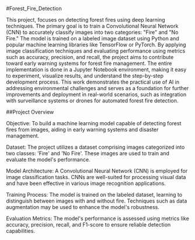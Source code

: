 #Forest_Fire_Detection

This project, focuses on detecting forest fires using deep learning techniques. The primary goal is to train a Convolutional Neural Network (CNN) to accurately classify images into two categories: "Fire" and "No Fire." The model is trained on a labeled image dataset using Python and popular machine learning libraries like TensorFlow or PyTorch. By applying image classification techniques and evaluating performance using metrics such as accuracy, precision, and recall, the project aims to contribute toward early warning systems for forest fire management. The entire implementation is done in a Jupyter Notebook environment, making it easy to experiment, visualize results, and understand the step-by-step development process. This work demonstrates the practical use of AI in addressing environmental challenges and serves as a foundation for further improvements and deployment in real-world scenarios, such as integration with surveillance systems or drones for automated forest fire detection.

##Project Overview

Objective: To build a machine learning model capable of detecting forest fires from images, aiding in early warning systems and disaster management.

Dataset: The project utilizes a dataset comprising images categorized into two classes: 'Fire' and 'No Fire'. These images are used to train and evaluate the model's performance.

Model Architecture: A Convolutional Neural Network (CNN) is employed for image classification tasks. CNNs are well-suited for processing visual data and have been effective in various image recognition applications.

Training Process: The model is trained on the labeled dataset, learning to distinguish between images with and without fire. Techniques such as data augmentation may be used to enhance the model's robustness.

Evaluation Metrics: The model's performance is assessed using metrics like accuracy, precision, recall, and F1-score to ensure reliable detection capabilities.

